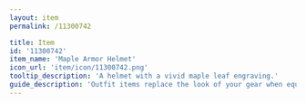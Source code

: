 ```yaml
---
layout: item
permalink: /11300742

title: Item
id: '11300742'
item_name: 'Maple Armor Helmet'
icon_url: 'item/icon/11300742.png'
tooltip_description: 'A helmet with a vivid maple leaf engraving.'
guide_description: 'Outfit items replace the look of your gear when equipped.'
---
```

